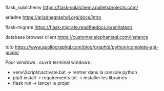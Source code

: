 flask_sqlalchemy
https://flask-sqlalchemy.palletsprojects.com/

ariadne
https://ariadnegraphql.org/docs/intro

flask-migrate
https://flask-migrate.readthedocs.io/en/latest/

database browser client
https://customer.elephantsql.com/instance

tuto
https://www.apollographql.com/blog/graphql/python/complete-api-guide/

Pour windows :
ouvrir terminal windows :
 - venv\Scripts\activate.bat  -> rentrer dans la console python
 - pip3 install -r requirements.txt  -> installer les librairies
 - flask run   -> lancer le projet 
